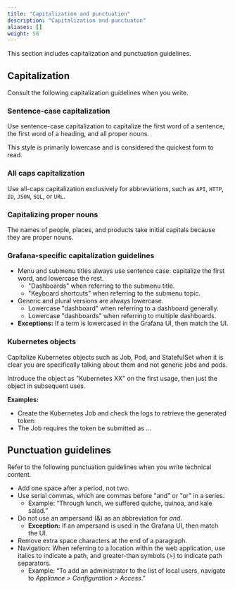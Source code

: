 ```yaml
---
title: "Capitalization and punctuation"
description: "Capitalization and punctuaton"
aliases: []
weight: 50
---
```


This section includes capitalization and punctuation guidelines.

## Capitalization

Consult the following capitalization guidelines when you write. 

### Sentence-case capitalization 

Use sentence-case capitalization to capitalize the first word of a sentence, the first word of a heading, and all proper nouns. 

This style is primarily lowercase and is considered the quickest form to read.

### All caps capitalization 

Use all-caps capitalization exclusively for abbreviations, such as `API`, `HTTP`, `ID`, `JSON`, `SQL`, or `URL`.

### Capitalizing proper nouns 

The names of people, places, and products take initial capitals because they are proper nouns.


### Grafana-specific capitalization guidelines
- Menu and submenu titles always use sentence case: capitalize the first word, and lowercase the rest.
  - "Dashboards" when referring to the submenu title.
  - "Keyboard shortcuts" when referring to the submenu topic.
- Generic and plural versions are always lowercase.
  - Lowercase "dashboard" when referring to a dashboard generally.
  - Lowercase "dashboards" when referring to multiple dashboards.
- **Exceptions:** If a term is lowercased in the Grafana UI, then match the UI.

### Kubernetes objects

Capitalize Kubernetes objects such as Job, Pod, and StatefulSet when it is clear you are specifically talking about them and not generic jobs and pods.

Introduce the object as "Kubernetes XX" on the first usage, then just the object in subsequent uses.

**Examples:**

- Create the Kubernetes Job and check the logs to retrieve the generated token:
- The Job requires the token be submitted as …

## Punctuation guidelines

Refer to the following punctuation guidelines when you write technical content.

- Add one space after a period, not two.
- Use serial commas, which are commas before "and" or "or" in a series.
  - Example:  “Through lunch, we suffered quiche, quinoa, and kale salad.”
- Do not use an ampersand (&) as an abbreviation for _and_.
  - **Exception:** If an ampersand is used in the Grafana UI, then match the UI.
- Remove extra space characters at the end of a paragraph.
- Navigation: When referring to a location within the web application, use italics to indicate a path, and greater-than symbols (>) to indicate path separators.
  - Example: “To add an administrator to the list of local users, navigate to *Appliance > Configuration > Access*.”
